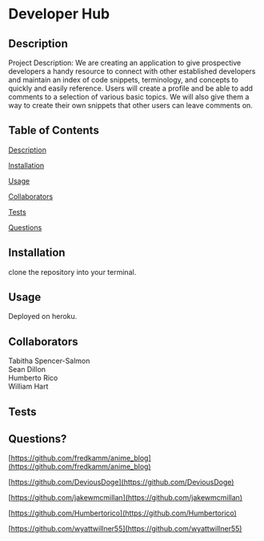 # Developer Hub
## Description
    
Project Description:  We are creating an application to give prospective developers a handy resource to connect with other established developers and maintain an index of code snippets, terminology, and concepts to quickly and easily reference.  Users will create a profile and be able to add comments to a selection of various basic topics.  We will also give them a way to create their own snippets that other users can leave comments on.  

    
## Table of Contents

[Description](#description)

[Installation](#installation)

[Usage](#usage)

[Collaborators](#collaborators)

[Tests](#tests)

[Questions](#questions)


## Installation

clone the repository into your terminal. 

    
## Usage
    
Deployed on heroku.
    

## Collaborators

Tabitha Spencer-Salmon <br/>
Sean Dillon <br/>
Humberto Rico <br/>
William Hart <br/>
    
## Tests


    
## Questions?

[https://github.com/fredkamm/anime_blog](https://github.com/fredkamm/anime_blog)

[https://github.com/DeviousDoge](https://github.com/DeviousDoge)

[https://github.com/jakewmcmillan](https://github.com/jakewmcmillan)

[https://github.com/Humbertorico](https://github.com/Humbertorico)

[https://github.com/wyattwillner55](https://github.com/wyattwillner55)